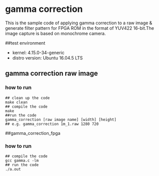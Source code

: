 # gamma correction 
  This is the sample code of applying gamma correction to a raw image & generate filter pattern 
  for FPGA ROM in the format of YUV422 16-bit.The image capture is based on monochrome camera. 

##test environment 
- kernel: 4.15.0-34-generic
- distro version: Ubuntu 16.04.5 LTS

## gamma correction raw image
### how to run
```
## clean up the code
make clean 
## compile the code
make
##run the code 
gamma_correction [raw image name] [width] [height]
## e.g. gamma_correction 1m_1.raw 1280 720
```

##gamma_correction_fpga
### how to run
```
## compile the code
gcc gamma.c -lm
## run the code
./a.out
```